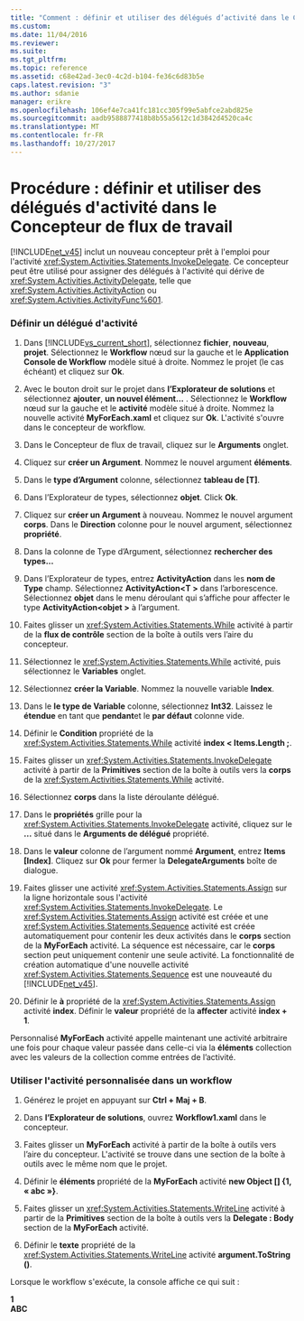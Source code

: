 ```yaml
---
title: "Comment : définir et utiliser des délégués d’activité dans le Concepteur de flux de travail | Documents Microsoft"
ms.custom: 
ms.date: 11/04/2016
ms.reviewer: 
ms.suite: 
ms.tgt_pltfrm: 
ms.topic: reference
ms.assetid: c68e42ad-3ec0-4c2d-b104-fe36c6d83b5e
caps.latest.revision: "3"
ms.author: sdanie
manager: erikre
ms.openlocfilehash: 106ef4e7ca41fc181cc305f99e5abfce2abd825e
ms.sourcegitcommit: aadb9588877418b8b55a5612c1d3842d4520ca4c
ms.translationtype: MT
ms.contentlocale: fr-FR
ms.lasthandoff: 10/27/2017
---
```

# <a name="how-to-define-and-consume-activity-delegates-in-the-workflow-designer"></a>Procédure : définir et utiliser des délégués d'activité dans le Concepteur de flux de travail
[!INCLUDE[net_v45](../ide/includes/net_v45_md.md)] inclut un nouveau concepteur prêt à l'emploi pour l'activité <xref:System.Activities.Statements.InvokeDelegate>. Ce concepteur peut être utilisé pour assigner des délégués à l'activité qui dérive de <xref:System.Activities.ActivityDelegate>, telle que <xref:System.Activities.ActivityAction> ou <xref:System.Activities.ActivityFunc%601>.  
  
### <a name="define-an-activity-delegate"></a>Définir un délégué d'activité  
  
1.  Dans [!INCLUDE[vs_current_short](../code-quality/includes/vs_current_short_md.md)], sélectionnez **fichier**, **nouveau**, **projet**. Sélectionnez le **Workflow** nœud sur la gauche et le **Application Console de Workflow** modèle situé à droite. Nommez le projet (le cas échéant) et cliquez sur **Ok**.  
  
2.  Avec le bouton droit sur le projet dans **l’Explorateur de solutions** et sélectionnez **ajouter**, **un nouvel élément...** . Sélectionnez le **Workflow** nœud sur la gauche et le **activité** modèle situé à droite. Nommez la nouvelle activité **MyForEach.xaml** et cliquez sur **Ok**. L'activité s'ouvre dans le concepteur de workflow.  
  
3.  Dans le Concepteur de flux de travail, cliquez sur le **Arguments** onglet.  
  
4.  Cliquez sur **créer un Argument**. Nommez le nouvel argument **éléments**.  
  
5.  Dans le **type d’Argument** colonne, sélectionnez **tableau de [T]**.  
  
6.  Dans l’Explorateur de types, sélectionnez **objet**. Click **Ok**.  
  
7.  Cliquez sur **créer un Argument** à nouveau. Nommez le nouvel argument **corps**. Dans le **Direction** colonne pour le nouvel argument, sélectionnez **propriété**.  
  
8.  Dans la colonne de Type d’Argument, sélectionnez **rechercher des types...**  
  
9. Dans l’Explorateur de types, entrez **ActivityAction** dans les **nom de Type** champ. Sélectionnez **ActivityAction\<T >** dans l’arborescence. Sélectionnez **objet** dans le menu déroulant qui s’affiche pour affecter le type **ActivityAction\<objet >** à l’argument.  
  
10. Faites glisser un <xref:System.Activities.Statements.While> activité à partir de la **flux de contrôle** section de la boîte à outils vers l’aire du concepteur.  
  
11. Sélectionnez le <xref:System.Activities.Statements.While> activité, puis sélectionnez le **Variables** onglet.  
  
12. Sélectionnez **créer la Variable**. Nommez la nouvelle variable **Index**.  
  
13. Dans le **le type de Variable** colonne, sélectionnez **Int32**. Laissez le **étendue** en tant que **pendant**et le **par défaut** colonne vide.  
  
14. Définir le **Condition** propriété de la <xref:System.Activities.Statements.While> activité **index < Items.Length ;**.  
  
15. Faites glisser un <xref:System.Activities.Statements.InvokeDelegate> activité à partir de la **Primitives** section de la boîte à outils vers la **corps** de la <xref:System.Activities.Statements.While> activité.  
  
16. Sélectionnez **corps** dans la liste déroulante délégué.  
  
17. Dans le **propriétés** grille pour la <xref:System.Activities.Statements.InvokeDelegate> activité, cliquez sur le **...**  situé dans le **Arguments de délégué** propriété.  
  
18. Dans le **valeur** colonne de l’argument nommé **Argument**, entrez **Items [Index]**. Cliquez sur **Ok** pour fermer la **DelegateArguments** boîte de dialogue.  
  
19. Faites glisser une activité <xref:System.Activities.Statements.Assign> sur la ligne horizontale sous l'activité <xref:System.Activities.Statements.InvokeDelegate>. Le <xref:System.Activities.Statements.Assign> activité est créée et une <xref:System.Activities.Statements.Sequence> activité est créée automatiquement pour contenir les deux activités dans le **corps** section de la **MyForEach** activité. La séquence est nécessaire, car le **corps** section peut uniquement contenir une seule activité. La fonctionnalité de création automatique d'une nouvelle activité <xref:System.Activities.Statements.Sequence> est une nouveauté du [!INCLUDE[net_v45](../ide/includes/net_v45_md.md)].  
  
20. Définir le **à** propriété de la <xref:System.Activities.Statements.Assign> activité **index**. Définir le **valeur** propriété de la **affecter** activité **index + 1**.  
  
 Personnalisé **MyForEach** activité appelle maintenant une activité arbitraire une fois pour chaque valeur passée dans celle-ci via la **éléments** collection avec les valeurs de la collection comme entrées de l’activité.  
  
### <a name="use-the-custom-activity-in-a-workflow"></a>Utiliser l'activité personnalisée dans un workflow  
  
1.  Générez le projet en appuyant sur **Ctrl + Maj + B**.  
  
2.  Dans **l’Explorateur de solutions**, ouvrez **Workflow1.xaml** dans le concepteur.  
  
3.  Faites glisser un **MyForEach** activité à partir de la boîte à outils vers l’aire du concepteur. L'activité se trouve dans une section de la boîte à outils avec le même nom que le projet.  
  
4.  Définir le **éléments** propriété de la **MyForEach** activité **new Object [] {1, « abc »}**.  
  
5.  Faites glisser un <xref:System.Activities.Statements.WriteLine> activité à partir de la **Primitives** section de la boîte à outils vers la **Delegate : Body** section de la **MyForEach** activité.  
  
6.  Définir le **texte** propriété de la <xref:System.Activities.Statements.WriteLine> activité **argument.ToString ()**.  
  
 Lorsque le workflow s'exécute, la console affiche ce qui suit :  
  
 **1**   
**ABC**